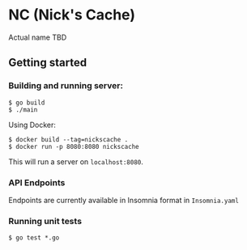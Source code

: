 # NC (Nick's Cache)
Actual name TBD

## Getting started
### Building and running server:
```
$ go build
$ ./main
```

Using Docker:
```
$ docker build --tag=nickscache .
$ docker run -p 8080:8080 nickscache
```

This will run a server on `localhost:8080`. 

### API Endpoints
Endpoints are currently available in Insomnia format in `Insomnia.yaml`

### Running unit tests
```
$ go test *.go
```

